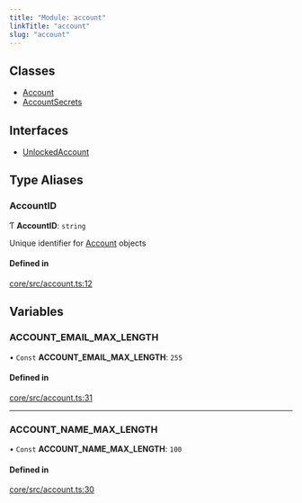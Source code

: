 ```yaml
---
title: "Module: account"
linkTitle: "account"
slug: "account"
---
```


## Classes

-   [Account](../../classes/account.Account)
-   [AccountSecrets](../../classes/account.AccountSecrets)

## Interfaces

-   [UnlockedAccount](../../interfaces/account.UnlockedAccount)

## Type Aliases

### AccountID

Ƭ **AccountID**: `string`

Unique identifier for [Account](../../classes/account.Account) objects

#### Defined in

[core/src/account.ts:12](https://github.com/padloc/padloc/blob/b00eb4fd/packages/core/src/account.ts#L12)

## Variables

### ACCOUNT_EMAIL_MAX_LENGTH

• `Const` **ACCOUNT_EMAIL_MAX_LENGTH**: `255`

#### Defined in

[core/src/account.ts:31](https://github.com/padloc/padloc/blob/b00eb4fd/packages/core/src/account.ts#L31)

---

### ACCOUNT_NAME_MAX_LENGTH

• `Const` **ACCOUNT_NAME_MAX_LENGTH**: `100`

#### Defined in

[core/src/account.ts:30](https://github.com/padloc/padloc/blob/b00eb4fd/packages/core/src/account.ts#L30)
